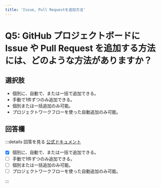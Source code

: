 ```yaml
---
title: 'Issue, Pull Requestを追加方法'
---
```


# Q5: GitHub プロジェクトボードに Issue や Pull Request を追加する方法には、どのような方法がありますか？

## 選択肢

- 個別に、自動で、または一括で追加できる。
- 手動で1件ずつのみ追加できる。
- 個別または一括追加のみ可能。
- プロジェクトワークフローを使った自動追加のみ可能。

## 回答欄

:::details 回答を見る
[公式ドキュメント](https://docs.github.com/ja/issues/planning-and-tracking-with-projects/managing-items-in-your-project/adding-items-to-your-project#adding-issues-and-pull-requests-to-a-project)

- [x] 個別に、自動で、または一括で追加できる。
- [ ] 手動で1件ずつのみ追加できる。
- [ ] 個別または一括追加のみ可能。
- [ ] プロジェクトワークフローを使った自動追加のみ可能。

:::
